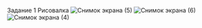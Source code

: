 Задание 1 Рисовалка
![Снимок экрана (5)](https://user-images.githubusercontent.com/71605692/120019335-01041380-bff1-11eb-8e1e-6c4579db1969.png)
![Снимок экрана (6)](https://user-images.githubusercontent.com/71605692/120019345-05303100-bff1-11eb-9e18-845591cd49a4.png)
![Снимок экрана (4)](https://user-images.githubusercontent.com/71605692/120019350-06615e00-bff1-11eb-8f88-c96c1278afbf.png)

